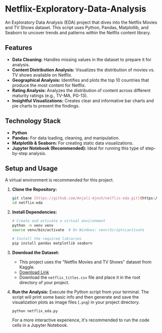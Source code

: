 # Netflix-Exploratory-Data-Analysis
An Exploratory Data Analysis (EDA) project that dives into the Netflix Movies and TV Shows dataset. This script uses Python, Pandas, Matplotlib, and Seaborn to uncover trends and patterns within the Netflix content library.
## Features

-   **Data Cleaning:** Handles missing values in the dataset to prepare it for analysis.
-   **Content Distribution Analysis:** Visualizes the distribution of movies vs. TV shows available on Netflix.
-   **Geographical Analysis:** Identifies and plots the top 10 countries that produce the most content for Netflix.
-   **Rating Analysis:** Analyzes the distribution of content across different maturity ratings (e.g., TV-MA, PG-13).
-   **Insightful Visualizations:** Creates clear and informative bar charts and pie charts to present the findings.

## Technology Stack

-   **Python**
-   **Pandas:** For data loading, cleaning, and manipulation.
-   **Matplotlib & Seaborn:** For creating static data visualizations.
-   **Jupyter Notebook (Recommended):** Ideal for running this type of step-by-step analysis.

## Setup and Usage

A virtual environment is recommended for this project.

1.  **Clone the Repository:**
    ```bash
    git clone [https://github.com/Anjali-Ajesh/netflix-eda.git](https://github.com/Anjali-Ajesh/netflix-eda.git)
    cd netflix-eda
    ```

2.  **Install Dependencies:**
    ```bash
    # Create and activate a virtual environment
    python -m venv venv
    source venv/bin/activate  # On Windows: venv\Scripts\activate

    # Install the required libraries
    pip install pandas matplotlib seaborn
    ```

3.  **Download the Dataset:**
    * This project uses the "Netflix Movies and TV Shows" dataset from Kaggle.
    * [Download Link](https://www.kaggle.com/datasets/shivamb/netflix-shows)
    * Download the `netflix_titles.csv` file and place it in the root directory of your project.

4.  **Run the Analysis:**
    Execute the Python script from your terminal. The script will print some basic info and then generate and save the visualization plots as image files (`.png`) in your project directory.
    ```bash
    python netflix_eda.py
    ```
    For a more interactive experience, it's recommended to run the code cells in a Jupyter Notebook.
